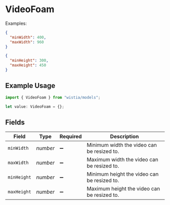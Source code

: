 # VideoFoam

Examples:
```json
{
  "minWidth": 400,
  "maxWidth": 960
}
```
```json
{
  "minHeight": 300,
  "maxHeight": 450
}
```


## Example Usage

```typescript
import { VideoFoam } from "wistia/models";

let value: VideoFoam = {};
```

## Fields

| Field                                       | Type                                        | Required                                    | Description                                 |
| ------------------------------------------- | ------------------------------------------- | ------------------------------------------- | ------------------------------------------- |
| `minWidth`                                  | *number*                                    | :heavy_minus_sign:                          | Minimum width the video can be resized to.  |
| `maxWidth`                                  | *number*                                    | :heavy_minus_sign:                          | Maximum width the video can be resized to.  |
| `minHeight`                                 | *number*                                    | :heavy_minus_sign:                          | Minimum height the video can be resized to. |
| `maxHeight`                                 | *number*                                    | :heavy_minus_sign:                          | Maximum height the video can be resized to. |
